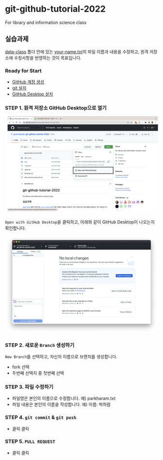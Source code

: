 # git-github-tutorial-2022

For library and information science class

## 실습과제

[data-class](/data-class/) 폴더 안에 있는 [your-name.txt](/data-class/your-name.txt)의 파일 이름과 내용을 수정하고, 원격 저장소에 수정사항을 반영하는 것이 목표입니다.

### Ready for Start

- [GitHub 계정 생성](http://github.com)
- [git 설치](https://git-scm.com/download/)
- [GitHub Desktop 설치](http://desktop.github.com)

### STEP 1. 원격 저장소 GitHub Desktop으로 열기

![image](/img/img1.png)

`Open with GitHub Desktop`을 클릭하고, 아래와 같이 GitHub Desktop이 나오는지 확인합니다.

![image](/img/github-desktop-img.png)

### STEP 2. 새로운 `Branch` 생성하기

`New Branch`를 선택하고, 자신의 이름으로 브랜치를 생성합니다.

- fork 선택
- 두번째 선택지 중 첫번째 선택

### STEP 3. 파일 수정하기

- 파일명은 본인의 이름으로 수정합니다. 예) parkharam.txt
- 파일 내용은 본인의 이름을 작성합니다. 예) 이름: 박하람

### STEP 4. `git commit` & `git push`

- 클릭 클릭

### STEP 5. `PULL REQUEST`

- 클릭 클릭
